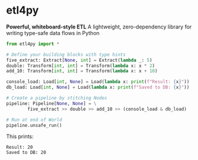 # etl4py

**Powerful, whiteboard-style ETL**
A lightweight, zero-dependency library for writing type-safe data flows in Python

```python
from etl4py import *

# Define your building blocks with type hints
five_extract: Extract[None, int] = Extract(lambda _: 5)
double: Transform[int, int] = Transform(lambda x: x * 2)
add_10: Transform[int, int] = Transform(lambda x: x + 10)

console_load: Load[int, None] = Load(lambda x: print(f"Result: {x}"))
db_load: Load[int, None] = Load(lambda x: print(f"Saved to DB: {x}"))

# Create a pipeline by stitching Nodes
pipeline: Pipeline[None, None] = \
        five_extract >> double >> add_10 >> (console_load & db_load)

# Run at end of World
pipeline.unsafe_run()
```

This prints:
```
Result: 20
Saved to DB: 20
```

